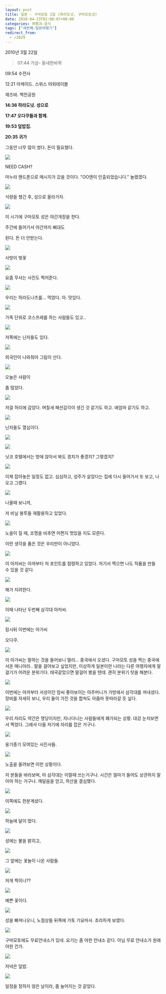 ```yaml
---
layout: post
title: 일본 - 구마모토 2일 (하라도넛, 구마모토성)
date: 2010-04-23T02:08:07+00:00
categories: 여행과-음식
tags: ["세번째-일본여행기"]
redirect_from:
  - /2029
---
```


2010년 3월 22일

> 07:44 기상- 동네한바퀴

09:54 수전사

12:21 아케이드. 스위스 야외테이블

재즈바. 백천공원

<strong>14:36 하라도넛. 성으로

17:47 오다쿠들과 함께.

19:53 덮밥집.

20:35 귀가</strong>

그동안 너무 많이 썼다. 돈이 필요했다.

![ ](/assets/media/uploads_1_cfile2.uf.204A6C264BD0ABDE18FCE6.jpg)

NEED CASH?

마누라 핸드폰으로 메시지가 갔을 것이다. "OO엔이 인출되었습니다." 놀랬겠다.

![ ](/assets/media/uploads_1_cfile7.uf.194A6C264BD0ABDE17D56C.jpg)

식량을 챙긴 후, 성으로 올라가자.

 

![ ](/assets/media/uploads_1_cfile22.uf.194A6C264BD0ABE01A784E.jpg)

이 시기에 구마모토 성은 야간개장을 한다.

주간에 들어가서 야간까지 삐대도

된다. 돈 더 안받는다.

 

![ ](/assets/media/uploads_1_cfile4.uf.124A6C264BD0ABE11C8193.jpg)

사방이 벚꽃

 

![ ](/assets/media/uploads_1_cfile6.uf.144A6C264BD0ABE21DAC48.jpg)

요즘 무사는 사진도 찍어준다.

![ ](/assets/media/uploads_1_cfile5.uf.195F88254BD0AC7D144D22.jpg)

우리는 하라도나츠를... 먹었다. 아. 맛있다.

![ ](/assets/media/uploads_1_cfile27.uf.135FA1254BD0AC9F12287F.jpg)

가족 단위로 코스프레를 하는 사람들도 있고..

 

![ ](/assets/media/uploads_1_cfile23.uf.145FA1254BD0AC9F13992D.jpg)

저쪽에는 닌자들도 있다.

 

![ ](/assets/media/uploads_1_cfile30.uf.190D56164BD0ACCA26DB3C.jpg)

외국인이 나와줘야 그림이 산다.

![ ](/assets/media/uploads_1_cfile7.uf.200D56164BD0ACCA271CE7.jpg)

오늘은 사람이

좀 많았다.

![ ](/assets/media/uploads_1_cfile2.uf.190D67164BD0ACEB30A820.jpg)

저걸 허리에 감았다. 며칠새 패션감각이 생긴 것 같기도 하고. 애엄마 같기도 하고.

 

![ ](/assets/media/uploads_1_cfile22.uf.145881194BD0AD291F1ABB.jpg)

닌자들도 열심이다.

![ ](/assets/media/uploads_1_cfile29.uf.135881194BD0AD2B21090E.jpg)

 

![ ](/assets/media/uploads_1_cfile25.uf.125881194BD0AD2B206FBC.jpg)

닛코 호텔에서는 방에 앉아서 봐도 경치가 좋겠지? 그렇겠지?

![ ](/assets/media/uploads_1_cfile10.uf.155881194BD0AD2C22EF06.jpg)

이제 잡아놓은 일정도 없고. 심심하고, 성주가 살았다는 집에 다시 들어가서 또 보고, 나오고 그랬다.

![ ](/assets/media/uploads_1_cfile26.uf.165881194BD0AD2C232CC6.jpg)

나올때 보니까,

저 비닐 봉투들 재활용하고 있었다.

![ ](/assets/media/uploads_1_cfile29.uf.185881194BD0AD2D24C54F.jpg)

노을이 질 때, 조명을 비추면 어쩐지 멋있을 지도 모른다.

 

이런 생각을 품은 것은 우리만이 아니었다.

![ ](/assets/media/uploads_1_cfile10.uf.195881194BD0AD2D258082.jpg)

이 아저씨는 아까부터 저 포인트를 점령하고 있었다. 저기서 찍으면 나도 작품을 만들 수 있을 것 같다.

![ ](/assets/media/uploads_1_cfile25.uf.16588B194BD0AD6C31E150.jpg)

해가 지려한다.

![ ](/assets/media/uploads_1_cfile26.uf.18588B194BD0AD6D322323.jpg)

이때 나타난 두번째 삼각대 아저씨.

![ ](/assets/media/uploads_1_cfile23.uf.20588B194BD0AD6E33C378.jpg)

잠시뒤 이번에는 아가씨

오다쿠.

![ ](/assets/media/uploads_1_cfile2.uf.173FAD184BD0ADBD19E7F2.jpg)

이 아가씨는 말하는 것을 들어보니 멀리... 중국에서 오셨다. 구마모토 성을 찍는 중국에서온 매니아라.. 말을 걸어보고 싶었지만, 이상하게 일본이란 나라는 다른 여행자에게 말걸기가 어려운 분위기다. 태국같았으면 말걸어 봤을 텐데. 괜히 분위기 탓을 해본다.

![ ](/assets/media/uploads_1_cfile4.uf.163FB8184BD0ADA722AAC0.jpg)

이번에는 아까부터 서성이던 맘씨 좋아보이는 아주머니가 가방에서 삼각대를 꺼내셨다. 장비를 자세히 보니, 우리 둘이 가진 것을 합쳐도 아줌마 못따라갈 듯 싶다.

![ ](/assets/media/uploads_1_cfile30.uf.153FAD184BD0ADBC183095.jpg)

우리 자리도 약간은 명당이지만, 지나다니는 사람들에게 폐가되는 상황. 대강 눈치보면서 찍었다. 그래서 다들 저기에 자리를 잡은 거구나.

 

![ ](/assets/media/uploads_1_cfile2.uf.161D46154BD0ADDD293561.jpg)

옹기종기 모여있는 사진사들.

![ ](/assets/media/uploads_1_cfile23.uf.151D46154BD0ADDE2A0086.jpg)

노출을 올려보면 이런 상황이다.

저 분들을 바라보며, 아 삼각대는 이럴때 쓰는거구나. 시간은 얼마가 들어도 상관하지 말아야 하는 거구나. 깨달음을 얻고, 하산을 결심했다.

 

![ ](/assets/media/uploads_1_cfile30.uf.153C79174BD0ADFA20AA11.jpg)

이쪽에도 한분계셨다.

 

![ ](/assets/media/uploads_1_cfile5.uf.120D99164BD0AE091B6066.jpg)

하늘에 달이 떴다.

![ ](/assets/media/uploads_1_cfile23.uf.190DAD164BD0AE612A9470.jpg)

성에는 불을 밝히고,

![ ](/assets/media/uploads_1_cfile2.uf.110DAD164BD0AE622B6A4F.jpg)

그 앞에는 꽃놀이 나온 사람들.

![ ](/assets/media/uploads_1_cfile23.uf.130DAD164BD0AE632CEB94.jpg)

저게 찍히나??

 

![ ](/assets/media/uploads_1_cfile30.uf.140DAD164BD0AE632DA4D7.jpg)

예쁜 꽃이다.

![ ](/assets/media/uploads_1_cfile23.uf.180DAD164BD0AE6630CA6B.jpg)

성을 빠져나오니, 노점상들 뒤쪽에 가토 기요마사. 초라하게 보였다.

 

![ ](/assets/media/uploads_1_cfile26.uf.190DAD164BD0AE6631988A.jpg)

구마모토에도 무료안내소가 있네. 요기는 좀 야한 안내소 같다. 아님 무료 안내소가 원래 야한 건가.

![ ](/assets/media/uploads_1_cfile23.uf.110DAD164BD0AE67320FB2.jpg)

저녁은 덮밥.

![ ](/assets/media/uploads_1_cfile2.uf.130DAD164BD0AE6833C2D9.jpg)

일정을 정하지 않은 날이라, 좀 늘어지는 것 같았다.

 
